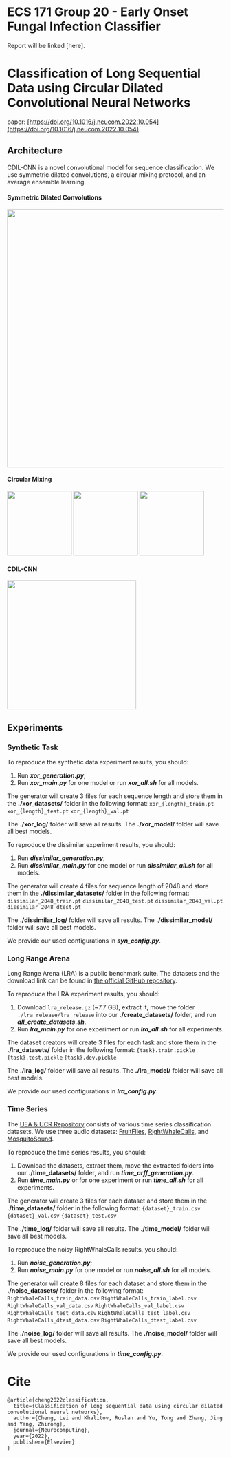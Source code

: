 # ECS 171 Group 20 - Early Onset Fungal Infection Classifier 

Report will be linked [here].

# Classification of Long Sequential Data using Circular Dilated Convolutional Neural Networks

paper: [https://doi.org/10.1016/j.neucom.2022.10.054](https://doi.org/10.1016/j.neucom.2022.10.054). 

## **Architecture**
CDIL-CNN is a novel convolutional model for sequence classification. We use symmetric dilated convolutions, a circular mixing protocol, and an average ensemble learning.

#### Symmetric Dilated Convolutions
<p align="left">
<img src="figures/dil.png" width="600">
</p>


#### Circular Mixing
<p align="left">
<img src="figures/cir1.png" width="150">
<img src="figures/cir2.png" width="150">
<img src="figures/cir3.png" width="150">
</p>


#### CDIL-CNN
<p align="left">
<img src="figures/cdil.png" width="300">
</p>




## **Experiments**

### Synthetic Task
To reproduce the synthetic data experiment results, you should:
1. Run ***xor_generation.py***;
2. Run ***xor_main.py*** for one model or run ***xor_all.sh*** for all models.

The generator will create 3 files for each sequence length and store them in the **./xor_datasets/** folder in the following format:
`xor_{length}_train.pt`
`xor_{length}_test.pt`
`xor_{length}_val.pt`

The **./xor_log/** folder will save all results.
The **./xor_model/** folder will save all best models.


To reproduce the dissimilar experiment results, you should:
1. Run ***dissimilar_generation.py***;
2. Run ***dissimilar_main.py*** for one model or run ***dissimilar_all.sh*** for all models.

The generator will create 4 files for sequence length of 2048 and store them in the **./dissimilar_datasets/** folder in the following format:
`dissimilar_2048_train.pt`
`dissimilar_2048_test.pt`
`dissimilar_2048_val.pt`
`dissimilar_2048_dtest.pt`

The **./dissimilar_log/** folder will save all results.
The **./dissimilar_model/** folder will save all best models.

We provide our used configurations in ***syn_config.py***.


### Long Range Arena
Long Range Arena (LRA) is a public benchmark suite. The datasets and the download link can be found in [the official GitHub repository](https://github.com/google-research/long-range-arena). 

To reproduce the LRA experiment results, you should:
1. Download `lra_release.gz` (~7.7 GB), extract it, move the folder `./lra_release/lra_release` into our **./create_datasets/** folder, and run ***all_create_datasets.sh***. 
2. Run ***lra_main.py*** for one experiment or run ***lra_all.sh*** for all experiments.

The dataset creators will create 3 files for each task and store them in the **./lra_datasets/** folder in the following format:
`{task}.train.pickle`
`{task}.test.pickle`
`{task}.dev.pickle`

The **./lra_log/** folder will save all results.
The **./lra_model/** folder will save all best models.

We provide our used configurations in ***lra_config.py***.


### Time Series
The [UEA & UCR Repository](http://www.timeseriesclassification.com/) consists of various time series classification datasets. We use three audio datasets: [FruitFlies](http://www.timeseriesclassification.com/description.php?Dataset=FruitFlies), [RightWhaleCalls](http://www.timeseriesclassification.com/description.php?Dataset=RightWhaleCalls), and [MosquitoSound](http://www.timeseriesclassification.com/description.php?Dataset=MosquitoSound).

To reproduce the time series results, you should:
1. Download the datasets, extract them, move the extracted folders into our **./time_datasets/** folder, and run ***time_arff_generation.py***. 
2. Run ***time_main.py*** or  for one experiment or run ***time_all.sh*** for all experiments.

The generator will create 3 files for each dataset and store them in the **./time_datasets/** folder in the following format:
`{dataset}_train.csv`
`{dataset}_val.csv`
`{dataset}_test.csv`

The **./time_log/** folder will save all results.
The **./time_model/** folder will save all best models.

To reproduce the noisy RightWhaleCalls results, you should:
1. Run ***noise_generation.py***;
2. Run ***noise_main.py*** for one model or run ***noise_all.sh*** for all models.

The generator will create 8 files for each dataset and store them in the **./noise_datasets/** folder in the following format:
`RightWhaleCalls_train_data.csv`
`RightWhaleCalls_train_label.csv`
`RightWhaleCalls_val_data.csv`
`RightWhaleCalls_val_label.csv`
`RightWhaleCalls_test_data.csv`
`RightWhaleCalls_test_label.csv`
`RightWhaleCalls_dtest_data.csv`
`RightWhaleCalls_dtest_label.csv`

The **./noise_log/** folder will save all results.
The **./noise_model/** folder will save all best models.


We provide our used configurations in ***time_config.py***.

# **Cite**
```
@article{cheng2022classification,
  title={Classification of long sequential data using circular dilated convolutional neural networks},
  author={Cheng, Lei and Khalitov, Ruslan and Yu, Tong and Zhang, Jing and Yang, Zhirong},
  journal={Neurocomputing},
  year={2022},
  publisher={Elsevier}
}
```
